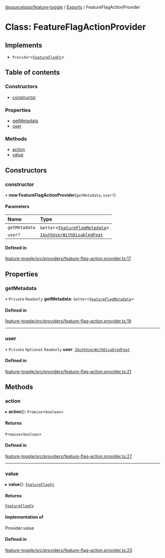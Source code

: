 [@sourceloop/feature-toggle](../README.md) / [Exports](../modules.md) / FeatureFlagActionProvider

# Class: FeatureFlagActionProvider

## Implements

- `Provider`<[`FeatureFlagFn`](../modules.md#featureflagfn)\>

## Table of contents

### Constructors

- [constructor](FeatureFlagActionProvider.md#constructor)

### Properties

- [getMetadata](FeatureFlagActionProvider.md#getmetadata)
- [user](FeatureFlagActionProvider.md#user)

### Methods

- [action](FeatureFlagActionProvider.md#action)
- [value](FeatureFlagActionProvider.md#value)

## Constructors

### constructor

• **new FeatureFlagActionProvider**(`getMetadata`, `user?`)

#### Parameters

| Name | Type |
| :------ | :------ |
| `getMetadata` | `Getter`<[`FeatureFlagMetadata`](../interfaces/FeatureFlagMetadata.md)\> |
| `user?` | [`IAuthUserWithDisabledFeat`](../interfaces/IAuthUserWithDisabledFeat.md) |

#### Defined in

[feature-toggle/src/providers/feature-flag-action.provider.ts:17](https://github.com/sourcefuse/loopback4-microservice-catalog/blob/77bb890a2/packages/feature-toggle/src/providers/feature-flag-action.provider.ts#L17)

## Properties

### getMetadata

• `Private` `Readonly` **getMetadata**: `Getter`<[`FeatureFlagMetadata`](../interfaces/FeatureFlagMetadata.md)\>

#### Defined in

[feature-toggle/src/providers/feature-flag-action.provider.ts:19](https://github.com/sourcefuse/loopback4-microservice-catalog/blob/77bb890a2/packages/feature-toggle/src/providers/feature-flag-action.provider.ts#L19)

___

### user

• `Private` `Optional` `Readonly` **user**: [`IAuthUserWithDisabledFeat`](../interfaces/IAuthUserWithDisabledFeat.md)

#### Defined in

[feature-toggle/src/providers/feature-flag-action.provider.ts:21](https://github.com/sourcefuse/loopback4-microservice-catalog/blob/77bb890a2/packages/feature-toggle/src/providers/feature-flag-action.provider.ts#L21)

## Methods

### action

▸ **action**(): `Promise`<`boolean`\>

#### Returns

`Promise`<`boolean`\>

#### Defined in

[feature-toggle/src/providers/feature-flag-action.provider.ts:27](https://github.com/sourcefuse/loopback4-microservice-catalog/blob/77bb890a2/packages/feature-toggle/src/providers/feature-flag-action.provider.ts#L27)

___

### value

▸ **value**(): [`FeatureFlagFn`](../modules.md#featureflagfn)

#### Returns

[`FeatureFlagFn`](../modules.md#featureflagfn)

#### Implementation of

Provider.value

#### Defined in

[feature-toggle/src/providers/feature-flag-action.provider.ts:23](https://github.com/sourcefuse/loopback4-microservice-catalog/blob/77bb890a2/packages/feature-toggle/src/providers/feature-flag-action.provider.ts#L23)
